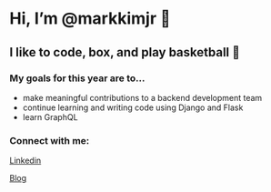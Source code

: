 # Hi, I’m @markkimjr 👋

## I like to code, box, and play basketball 🏀

### My goals for this year are to...
- make meaningful contributions to a backend development team
- continue learning and writing code using Django and Flask
- learn GraphQL

### Connect with me:
[Linkedin](https://www.linkedin.com/in/markkimjr)

[Blog](https://www.velog.io/@markkimjr)

<!---
markkimjr/markkimjr is a ✨ special ✨ repository because its `README.md` (this file) appears on your GitHub profile.
You can click the Preview link to take a look at your changes.
--->
